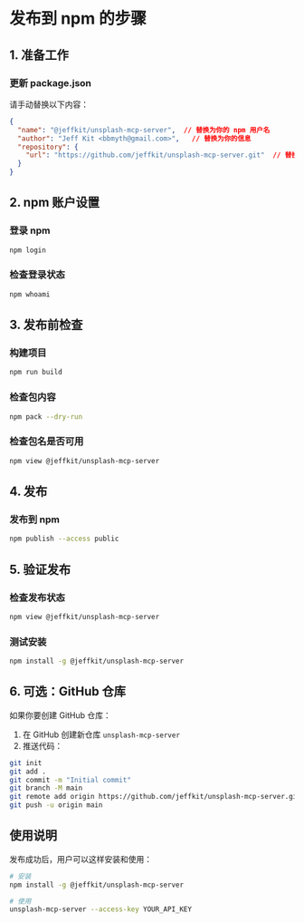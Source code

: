 # 发布到 npm 的步骤

## 1. 准备工作

### 更新 package.json
请手动替换以下内容：
```json
{
  "name": "@jeffkit/unsplash-mcp-server",  // 替换为你的 npm 用户名
  "author": "Jeff Kit <bbmyth@gmail.com>",   // 替换为你的信息
  "repository": {
    "url": "https://github.com/jeffkit/unsplash-mcp-server.git"  // 替换 GitHub 用户名
  }
}
```

## 2. npm 账户设置

### 登录 npm
```bash
npm login
```

### 检查登录状态
```bash
npm whoami
```

## 3. 发布前检查

### 构建项目
```bash
npm run build
```

### 检查包内容
```bash
npm pack --dry-run
```

### 检查包名是否可用
```bash
npm view @jeffkit/unsplash-mcp-server
```

## 4. 发布

### 发布到 npm
```bash
npm publish --access public
```

## 5. 验证发布

### 检查发布状态
```bash
npm view @jeffkit/unsplash-mcp-server
```

### 测试安装
```bash
npm install -g @jeffkit/unsplash-mcp-server
```

## 6. 可选：GitHub 仓库

如果你要创建 GitHub 仓库：

1. 在 GitHub 创建新仓库 `unsplash-mcp-server`
2. 推送代码：
```bash
git init
git add .
git commit -m "Initial commit"
git branch -M main
git remote add origin https://github.com/jeffkit/unsplash-mcp-server.git
git push -u origin main
```

## 使用说明

发布成功后，用户可以这样安装和使用：

```bash
# 安装
npm install -g @jeffkit/unsplash-mcp-server

# 使用
unsplash-mcp-server --access-key YOUR_API_KEY
```